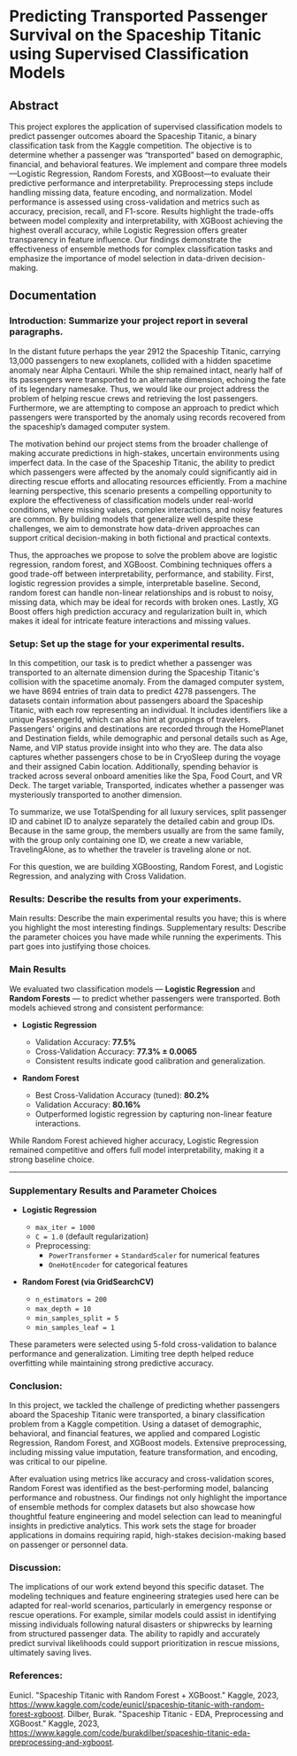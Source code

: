 # Predicting Transported Passenger Survival on the Spaceship Titanic using Supervised Classification Models

## Abstract
This project explores the application of supervised classification models to predict passenger outcomes aboard the Spaceship Titanic, a binary classification task from the Kaggle competition. The objective is to determine whether a passenger was “transported” based on demographic, financial, and behavioral features. We implement and compare three models—Logistic Regression, Random Forests, and XGBoost—to evaluate their predictive performance and interpretability. Preprocessing steps include handling missing data, feature encoding, and normalization. Model performance is assessed using cross-validation and metrics such as accuracy, precision, recall, and F1-score. Results highlight the trade-offs between model complexity and interpretability, with XGBoost achieving the highest overall accuracy, while Logistic Regression offers greater transparency in feature influence. Our findings demonstrate the effectiveness of ensemble methods for complex classification tasks and emphasize the importance of model selection in data-driven decision-making.

## Documentation

### Introduction: Summarize your project report in several paragraphs.
In the distant future perhaps the year 2912 the Spaceship Titanic, carrying 13,000 passengers to new exoplanets, collided with a hidden spacetime anomaly near Alpha Centauri. While the ship remained intact, nearly half of its passengers were transported to an alternate dimension, echoing the fate of its legendary namesake. Thus, we would like our project address the problem of helping rescue crews and retrieving the lost passengers. Furthermore, we are attempting to compose an approach to predict which passengers were transported by the anomaly using records recovered from the spaceship’s damaged computer system.   

The motivation behind our project stems from the broader challenge of making accurate predictions in high-stakes, uncertain environments using imperfect data. In the case of the Spaceship Titanic, the ability to predict which passengers were affected by the anomaly could significantly aid in directing rescue efforts and allocating resources efficiently. From a machine learning perspective, this scenario presents a compelling opportunity to explore the effectiveness of classification models under real-world conditions, where missing values, complex interactions, and noisy features are common. By building models that generalize well despite these challenges, we aim to demonstrate how data-driven approaches can support critical decision-making in both fictional and practical contexts.

Thus, the approaches we propose to solve the problem above are logistic regression, random forest, and XGBoost. Combining techniques offers a good trade-off between interpretability, performance, and stability. First, logistic regression provides a simple, interpretable baseline. Second, random forest can handle non-linear relationships and is robust to noisy, missing data, which may be ideal for records with broken ones. Lastly, XG Boost offers high prediction accuracy and regularization built in, which makes it ideal for intricate feature interactions and missing values.

### Setup: Set up the stage for your experimental results.
In this competition, our task is to predict whether a passenger was transported to an alternate dimension during the Spaceship Titanic's collision with the spacetime anomaly. From the damaged computer system, we have 8694 entries of train data to predict 4278 passengers.
The datasets contain information about passengers aboard the Spaceship Titanic, with each row representing an individual. It includes identifiers like a unique PassengerId, which can also hint at groupings of travelers. Passengers' origins and destinations are recorded through the HomePlanet and Destination fields, while demographic and personal details such as Age, Name, and VIP status provide insight into who they are. The data also captures whether passengers chose to be in CryoSleep during the voyage and their assigned Cabin location. Additionally, spending behavior is tracked across several onboard amenities like the Spa, Food Court, and VR Deck. The target variable, Transported, indicates whether a passenger was mysteriously transported to another dimension.

To summarize, we use TotalSpending for all luxury services, split passenger ID and cabinet ID to analyze separately the detailed cabin and group IDs. Because in the same group, the members usually are from the same family, with the group only containing one ID, we create a new variable, TravelingAlone, as to whether the traveler is traveling alone or not. 

For this question, we are building XGBoosting, Random Forest, and Logistic Regression, and analyzing with Cross Validation.

### Results: Describe the results from your experiments.
Main results: Describe the main experimental results you have; this is where you highlight the most interesting findings.
Supplementary results: Describe the parameter choices you have made while running the experiments. This part goes into justifying those choices.

### **Main Results**

We evaluated two classification models — **Logistic Regression** and **Random Forests** — to predict whether passengers were transported. Both models achieved strong and consistent performance:

- **Logistic Regression**  
  - Validation Accuracy: **77.5%**  
  - Cross-Validation Accuracy: **77.3% ± 0.0065**  
  - Consistent results indicate good calibration and generalization.

- **Random Forest**  
  - Best Cross-Validation Accuracy (tuned): **80.2%**  
  - Validation Accuracy: **80.16%**  
  - Outperformed logistic regression by capturing non-linear feature interactions.

While Random Forest achieved higher accuracy, Logistic Regression remained competitive and offers full model interpretability, making it a strong baseline choice.

---

### **Supplementary Results and Parameter Choices**

- **Logistic Regression**
  - `max_iter = 1000`
  - `C = 1.0` (default regularization)
  - Preprocessing:
    - `PowerTransformer` + `StandardScaler` for numerical features  
    - `OneHotEncoder` for categorical features

- **Random Forest (via GridSearchCV)**
  - `n_estimators = 200`
  - `max_depth = 10`
  - `min_samples_split = 5`
  - `min_samples_leaf = 1`

These parameters were selected using 5-fold cross-validation to balance performance and generalization. Limiting tree depth helped reduce overfitting while maintaining strong predictive accuracy.

### Conclusion: 
In this project, we tackled the challenge of predicting whether passengers aboard the Spaceship Titanic were transported, a binary classification problem from a Kaggle competition. Using a dataset of demographic, behavioral, and financial features, we applied and compared Logistic Regression, Random Forest, and XGBoost models. Extensive preprocessing, including missing value imputation, feature transformation, and encoding, was critical to our pipeline.

After evaluation using metrics like accuracy and cross-validation scores, Random Forest was identified as the best-performing model, balancing performance and robustness. Our findings not only highlight the importance of ensemble methods for complex datasets but also showcase how thoughtful feature engineering and model selection can lead to meaningful insights in predictive analytics. This work sets the stage for broader applications in domains requiring rapid, high-stakes decision-making based on passenger or personnel data.

### Discussion: 

The implications of our work extend beyond this specific dataset. The modeling techniques and feature engineering strategies used here can be adapted for real-world scenarios, particularly in emergency response or rescue operations. For example, similar models could assist in identifying missing individuals following natural disasters or shipwrecks by learning from structured passenger data. The ability to rapidly and accurately predict survival likelihoods could support prioritization in rescue missions, ultimately saving lives.

### References: 
Eunicl. "Spaceship Titanic with Random Forest + XGBoost." Kaggle, 2023, https://www.kaggle.com/code/eunicl/spaceship-titanic-with-random-forest-xgboost.
Dilber, Burak. "Spaceship Titanic - EDA, Preprocessing and XGBoost." Kaggle, 2023, https://www.kaggle.com/code/burakdilber/spaceship-titanic-eda-preprocessing-and-xgboost.

